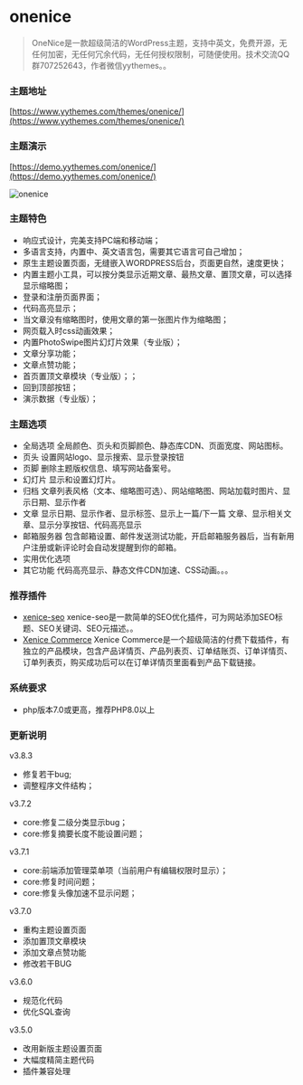 # onenice
> OneNice是一款超级简洁的WordPress主题，支持中英文，免费开源，无任何加密，无任何冗余代码，无任何授权限制，可随便使用。技术交流QQ群707252643，作者微信yythemes。。  

### 主题地址
[https://www.yythemes.com/themes/onenice/](https://www.yythemes.com/themes/onenice/)

### 主题演示
[https://demo.yythemes.com/onenice/](https://demo.yythemes.com/onenice/)

![onenice](https://raw.githubusercontent.com/yythemes/onenice/master/screenshot.png)

### 主题特色
- 响应式设计，完美支持PC端和移动端；
- 多语言支持，内置中、英文语言包，需要其它语言可自己增加；
- 原生主题设置页面，无缝嵌入WORDPRESS后台，页面更自然，速度更快；
- 内置主题小工具，可以按分类显示近期文章、最热文章、置顶文章，可以选择显示缩略图；
- 登录和注册页面界面；
- 代码高亮显示；
- 当文章没有缩略图时，使用文章的第一张图片作为缩略图；
- 网页载入时css动画效果；
- 内置PhotoSwipe图片幻灯片效果（专业版）；
- 文章分享功能；
- 文章点赞功能；
- 首页置顶文章模块（专业版）；；
- 回到顶部按钮；
- 演示数据（专业版）；

### 主题选项
- 全局选项 全局颜色、页头和页脚颜色、静态库CDN、页面宽度、网站图标。
- 页头 设置网站logo、显示搜索、显示登录按钮
- 页脚 删除主题版权信息、填写网站备案号。
- 幻灯片 显示和设置幻灯片。
- 归档 文章列表风格（文本、缩略图可选）、网站缩略图、网站加载时图片、显示日期、显示作者
- 文章 显示日期、显示作者、显示标签、显示上一篇/下一篇 文章、显示相关文章、显示分享按钮、代码高亮显示
- 邮箱服务器 包含邮箱设置、邮件发送测试功能，开启邮箱服务器后，当有新用户注册或新评论时会自动发提醒到你的邮箱。
- 实用优化选项
- 其它功能 代码高亮显示、静态文件CDN加速、CSS动画。。。


### 推荐插件
- [xenice-seo](https://www.xenice.com/product/xenice-seo)
xenice-seo是一款简单的SEO优化插件，可为网站添加SEO标题、SEO关键词、SEO元描述。。
- [Xenice Commerce](https://www.xenice.com/product/xenice-commerce)
Xenice Commerce是一个超级简洁的付费下载插件，有独立的产品模块，包含产品详情页、产品列表页、订单结账页、订单详情页、订单列表页，购买成功后可以在订单详情页里面看到产品下载链接。

### 系统要求
- php版本7.0或更高，推荐PHP8.0以上


### 更新说明

v3.8.3
- 修复若干bug; 
- 调整程序文件结构；


v3.7.2
- core:修复二级分类显示bug；
- core:修复摘要长度不能设置问题；

v3.7.1
- core:前端添加管理菜单项（当前用户有编辑权限时显示）；
- core:修复时间问题；
- core:修复头像加速不显示问题；

v3.7.0
- 重构主题设置页面
- 添加置顶文章模块
- 添加文章点赞功能
- 修改若干BUG

v3.6.0
- 规范化代码
- 优化SQL查询

v3.5.0

- 改用新版主题设置页面
- 大幅度精简主题代码
- 插件兼容处理
